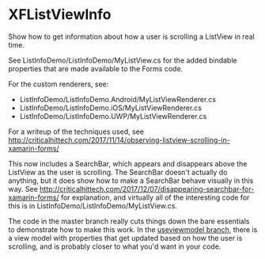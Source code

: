 # XFListViewInfo
Show how to get information about how a user is scrolling a ListView in real time.

See ListInfoDemo/ListInfoDemo/MyListView.cs for the added bindable properties that are made available to the Forms code.

For the custom renderers, see:
- ListInfoDemo/ListInfoDemo.Android/MyListViewRenderer.cs
- ListInfoDemo/ListInfoDemo.iOS/MyListViewRenderer.cs
- ListInfoDemo/ListInfoDemo.UWP/MyListViewRenderer.cs

For a writeup of the techniques used, see http://criticalhittech.com/2017/11/14/observing-listview-scrolling-in-xamarin-forms/

This now includes a SearchBar, which appears and disappears above the ListView as the user is scrolling. The SearchBar doesn't actually do anything, but it does show how to make a SearchBar behave visually in this way. See http://criticalhittech.com/2017/12/07/disappearing-searchbar-for-xamarin-forms/ for explanation, and virtually all of the interesting code for this is in ListInfoDemo/ListInfoDemo/MyListView.cs.

The code in the master branch really cuts things down the bare essentials to demonstrate how to make this work. In the [useviewmodel branch](https://github.com/david-js/XFListViewInfo/tree/useviewmodel), there is a view model with properties that get updated based on how the user is scrolling, and is probably closer to what you'd want in your code.
